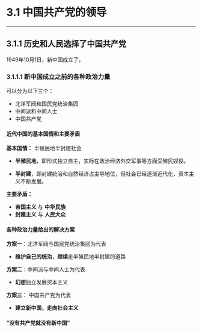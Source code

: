 # 3.1 中国共产党的领导

***

## 3.1.1 历史和人民选择了中国共产党

1949年10月1日，新中国成立了。

### 3.1.1.1 新中国成立之前的各种政治力量

可以分为以下三个：

- 北洋军阀和国民党统治集团
- 中间派和中间人士
- 中国共产党

#### 近代中国的基本国情和主要矛盾

**基本国情：** 半殖民地半封建社会

- **半殖民地**，即形式独立自主，实际在政治经济外交军事等方面受殖民奴役。

- **半封建**，即封建统治和自然经济占主导地位，但社会已经逐渐近代化，资本主义不断发展。

**主要矛盾：** 

- **帝国主义** 与 **中华民族**
- **封建主义** 与 **人民大众**

#### 各种政治力量给出的解决方案

**方案一**：北洋军阀与国民党统治集团为代表

- **维护自己的统治**，**继续**走半殖民地半封建的道路

**方案二**：中间派与中间人士为代表

- **幻想**独立发展资本主义

**方案三**： 中国共产党为代表

- **建立新中国，走向社会主义**

#### “没有共产党就没有新中国”

